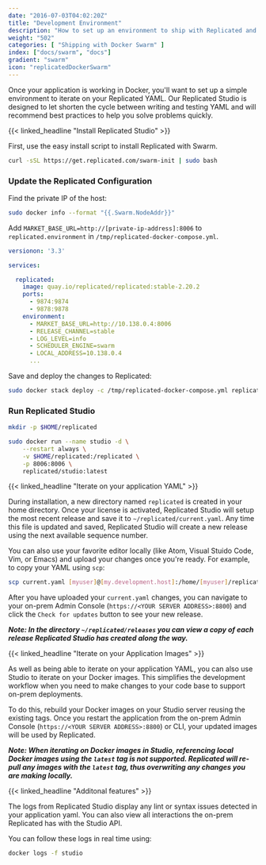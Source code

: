 ```yaml
---
date: "2016-07-03T04:02:20Z"
title: "Development Environment"
description: "How to set up an environment to ship with Replicated and Docker Swarm"
weight: "502"
categories: [ "Shipping with Docker Swarm" ]
index: ["docs/swarm", "docs"]
gradient: "swarm"
icon: "replicatedDockerSwarm"
---
```


Once your application is working in Docker, you'll want to set up a simple environment to iterate on your Replicated YAML. Our Replicated Studio is designed to let shorten the cycle between writing and testing YAML and will recommend best practices to help you solve problems quickly.

{{< linked_headline "Install Replicated Studio" >}}

First, use the easy install script to install Replicated with Swarm.

```bash
curl -sSL https://get.replicated.com/swarm-init | sudo bash
```

### Update the Replicated Configuration

Find the private IP of the host:

```bash
sudo docker info --format "{{.Swarm.NodeAddr}}"
```

Add `MARKET_BASE_URL=http://[private-ip-address]:8006` to `replicated.environment` in `/tmp/replicated-docker-compose.yml`.

```yaml
versionon: '3.3'

services:

  replicated:
    image: quay.io/replicated/replicated:stable-2.20.2
    ports:
      - 9874:9874
      - 9878:9878
    environment:
      - MARKET_BASE_URL=http://10.138.0.4:8006
      - RELEASE_CHANNEL=stable
      - LOG_LEVEL=info
      - SCHEDULER_ENGINE=swarm
      - LOCAL_ADDRESS=10.138.0.4
      ...
```

Save and deploy the changes to Replicated:

```bash
sudo docker stack deploy -c /tmp/replicated-docker-compose.yml replicated
```

### Run Replicated Studio

```bash
mkdir -p $HOME/replicated

sudo docker run --name studio -d \
    --restart always \
    -v $HOME/replicated:/replicated \
    -p 8006:8006 \
    replicated/studio:latest
```


{{< linked_headline "Iterate on your application YAML" >}}

During installation, a new directory named `replicated` is created in your home directory. Once your license is activated, Replicated Studio will setup the most recent release and save it to `~/replicated/current.yaml`. Any time this file is updated and saved, Replicated Studio will create a new release using the next available sequence number.

You can also use your favorite editor locally (like Atom, Visual Stuido Code, Vim, or Emacs) and upload your changes once you're ready. For example, to copy your YAML using `scp`:

```bash
scp current.yaml [myuser]@[my.development.host]:/home/[myuser]/replicated
```

After you have uploaded your `current.yaml` changes, you can navigate to your on-prem Admin Console (`https://<YOUR SERVER ADDRESS>:8800`) and click the `Check for updates` button to see your new release.

**_Note: In the directory `~/replicated/releases` you can view a copy of each release Replicated Studio has created along the way._**

{{< linked_headline "Iterate on your Application Images" >}}

As well as being able to iterate on your application YAML, you can also use Studio to iterate on your Docker images. This simplifies the development workflow when you need to make changes to your code base to support on-prem deployments.

To do this, rebuild your Docker images on your Studio server reusing the existing tags. Once you restart the application from the on-prem Admin Console (`https://<YOUR SERVER ADDRESS>:8800`) or CLI, your updated images will be used by Replicated.

**_Note: When iterating on Docker images in Studio, referencing local Docker images using the `latest` tag is not supported. Replicated will re-pull any images with the `latest` tag, thus overwriting any changes you are making locally._**

{{< linked_headline "Additonal features" >}}

The logs from Replicated Studio display any lint or syntax issues detected in your application yaml. You can also view all interactions the on-prem Replicated has with the Studio API.

You can follow these logs in real time using:

```bash
docker logs -f studio
```
